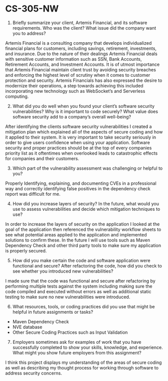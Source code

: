 # CS-305-NW

1. Briefly summarize your client, Artemis Financial, and its software requirements. Who was the client? What issue did the company want you to address?

Artemis Financial is a consulting company that develops individualized financial plans for customers, including savings, retirement, investments, and insurance. Due to the nature of their dealings Artemis Financial deals with sensitive customer information such as SSN, Bank Accounts, Retirement Accounts, and Investment Accounts.  It is of utmost importance that Artemis Financial maintain client trust by avoiding security breaches and enforcing the highest level of scrutiny when it comes to customer protection and security. Artemis Financials has also expressed the desire to modernize their operations, a step towards achieving this included incorporating new technology such as WebSocket’s and Serverless computing.


2. What did you do well when you found your client’s software security vulnerabilities? Why is it important to code securely? What value does software security add to a company’s overall well-being?

After identifying the clients software security vulnerabilities I created a mitigation plan which explained all of the aspects of secure coding and how it applied to their system. It is very important to take security seriously in order to give users confidence when using your application. Software security and proper practices should be at the top of every companies priority list as it oftentimes when overlooked leads to catastrophic effects for companies and their customers. 

3. Which part of the vulnerability assessment was challenging or helpful to you?

Properly Identifying, explaining, and documenting  CVEs in a professional way and correctly identifying false positives in the dependency check report was difficult for me. 

4. How did you increase layers of security? In the future, what would you use to assess vulnerabilities and decide which mitigation techniques to use?

In order to increase the layers of security on the application I looked at the goal of the application then referenced the vulnerability workflow sheets to see what potential areas applied to the application and implemented solutions to confirm these. In the future I will use tools such as Maven Dependency Check and other third party tools to make sure my application is properly secured.   

5. How did you make certain the code and software application were functional and secure? After refactoring the code, how did you check to see whether you introduced new vulnerabilities?

I made sure that the code was functional and secure after refactoring by performing multiple tests against the system including making sure the code compiled and executed without errors as well as additional static testing to make sure no new vulnerabilities were introduced.

6. What resources, tools, or coding practices did you use that might be helpful in future assignments or tasks?
  - Maven Dependency Check
  - NVE database
  - Other Secure Coding Practices such as Input Validation


7. Employers sometimes ask for examples of work that you have successfully completed to show your skills, knowledge, and experience. What might you show future employers from this assignment?

I think this project displays my understanding of the areas of secure coding as well as describing my thought process for working through software to address security concerns. 
